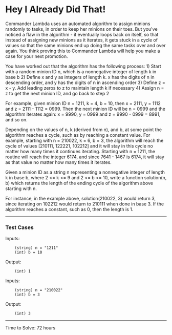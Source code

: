 # Hey I Already Did That!

Commander Lambda uses an automated algorithm to assign minions randomly to 
tasks, in order to keep her minions on their toes. But you've noticed a flaw 
in the algorithm - it eventually loops back on itself, so that instead of 
assigning new minions as it iterates, it gets stuck in a cycle of values so 
that the same minions end up doing the same tasks over and over again. You 
think proving this to Commander Lambda will help you make a case for your 
next promotion. 

You have worked out that the algorithm has the following process: 
    1) Start with a random minion ID n, which is a nonnegative integer of 
    length k in base b
    2) Define x and y as integers of length k.  x has the digits of n in 
    descending order, and y has the digits of n in ascending order
    3) Define z = x - y.  Add leading zeros to z to maintain length k if 
    necessary
    4) Assign n = z to get the next minion ID, and go back to step 2

For example, given minion ID n = 1211, k = 4, b = 10, then x = 2111, y = 1112 
and z = 2111 - 1112 = 0999. Then the next minion ID will be n = 0999 and the 
algorithm iterates again: x = 9990, y = 0999 and z = 9990 - 0999 = 8991, 
and so on.

Depending on the values of n, k (derived from n), and b, at some point the 
algorithm reaches a cycle, such as by reaching a constant value. For example, 
starting with n = 210022, k = 6, b = 3, the algorithm will reach the cycle of 
values [210111, 122221, 102212] and it will stay in this cycle no matter how 
many times it continues iterating. Starting with n = 1211, the routine will 
reach the integer 6174, and since 7641 - 1467 is 6174, it will stay as that 
value no matter how many times it iterates.

Given a minion ID as a string n representing a nonnegative integer of length k 
in base b, where 2 <= k <= 9 and 2 <= b <= 10, write a function solution(n, b) 
which returns the length of the ending cycle of the algorithm above starting 
with n. 

For instance, in the example above, solution(210022, 3) would return 3, since 
iterating on 102212 would return to 210111 when done in base 3. If the 
algorithm reaches a constant, such as 0, then the length is 1.

---

### Test Cases
Inputs:
```
    (string) n = "1211"
    (int) b = 10
```
Output:
```
    (int) 1
```

Inputs:
```
    (string) n = "210022"
    (int) b = 3
```
Output:
```
    (int) 3
```

---

Time to Solve: 72 hours